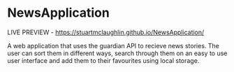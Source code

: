 # NewsApplication

LIVE PREVIEW - https://stuartmclaughlin.github.io/NewsApplication/

A web application that uses the guardian API to recieve news stories. The user can sort them in different ways, search through them on an easy to use user interface and add them to their favourites using local storage.
